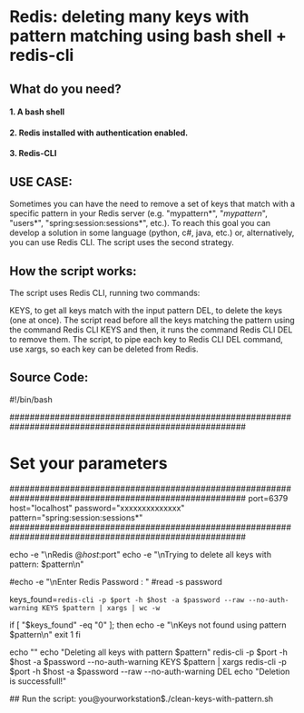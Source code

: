 # Redis: deleting many keys with pattern matching using bash shell + redis-cli
## What do you need?
#### 1. A bash shell
#### 2. Redis installed with authentication enabled.
#### 3. Redis-CLI

## USE CASE:
Sometimes you can have the need to remove a set of keys that match with a specific pattern in your Redis server (e.g. "mypattern*", "*mypattern*", "users*", "spring:session:sessions*", etc.). To reach this goal you can develop a solution in some language (python, c#, java, etc.) or, alternatively, you can use Redis CLI. The script uses the second strategy.

## How the script works:
The script uses Redis CLI, running two commands:

KEYS, to get all keys match with the input pattern
DEL, to delete the keys (one at once).
The script read before all the keys matching the pattern using the command Redis CLI KEYS and then, it runs the command Redis CLI DEL to remove them. The script, to pipe each key to Redis CLI DEL command, use xargs, so each key can be deleted from Redis.

## Source Code:
<td>
  #!/bin/bash

#######################################################################################################
# Set your parameters
#######################################################################################################
port=6379
host="localhost"
password="xxxxxxxxxxxxxx"
pattern="spring:session:sessions*"
#######################################################################################################

echo -e "\nRedis @$host:$port"
echo -e "\nTrying to delete all keys with pattern: $pattern\n"

#echo -e "\nEnter Redis Password : "
#read -s password

keys_found=`redis-cli -p $port -h $host -a $password --raw --no-auth-warning KEYS $pattern | xargs | wc -w`

if [ "$keys_found" -eq "0" ]; then
    echo -e "\nKeys not found using pattern $pattern\n"
    exit 1
fi

echo ""
echo "Deleting all keys with pattern $pattern"
redis-cli -p $port -h $host -a $password  --no-auth-warning KEYS $pattern | xargs redis-cli -p $port -h $host -a $password --raw  --no-auth-warning DEL
echo "Deletion is successfull!"

</td>
## Run the script:
you@yourworkstation$./clean-keys-with-pattern.sh
